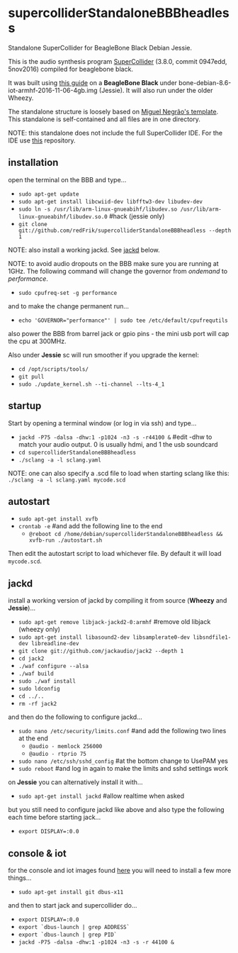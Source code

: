 # supercolliderStandaloneBBBheadless
Standalone SuperCollider for BeagleBone Black Debian Jessie.

This is the audio synthesis program [SuperCollider](http://github.com/supercollider/supercollider) (3.8.0, commit 0947edd, 5nov2016) compiled for beaglebone black.

It was built using [this guide](http://supercollider.github.io/development/building-beagleboneblack) on a **BeagleBone Black** under bone-debian-8.6-iot-armhf-2016-11-06-4gb.img (Jessie). It will also run under the older Wheezy.

The standalone structure is loosely based on [Miguel Negrão's template](https://github.com/miguel-negrao/scStandalone). This standalone is self-contained and all files are in one directory.

NOTE: this standalone does not include the full SuperCollider IDE. For the IDE use [this](https://github.com/redFrik/supercolliderStandaloneBBB) repository.

installation
--

open the terminal on the BBB and type...

* `sudo apt-get update`
* `sudo apt-get install libcwiid-dev libfftw3-dev libudev-dev`
* `sudo ln -s /usr/lib/arm-linux-gnueabihf/libudev.so /usr/lib/arm-linux-gnueabihf/libudev.so.0` #hack (jessie only)
* `git clone git://github.com/redFrik/supercolliderStandaloneBBBheadless --depth 1`

NOTE: also install a working jackd. See [jackd](#jackd) below.

NOTE: to avoid audio dropouts on the BBB make sure you are running at 1GHz. The following command will change the governor from *ondemand* to *performance*.

* `sudo cpufreq-set -g performance`

and to make the change permanent run...

* `echo 'GOVERNOR="performance"' | sudo tee /etc/default/cpufrequtils`

also power the BBB from barrel jack or gpio pins - the mini usb port will cap the cpu at 300MHz.

Also under **Jessie** sc will run smoother if you upgrade the kernel:

* `cd /opt/scripts/tools/`
* `git pull`
* `sudo ./update_kernel.sh --ti-channel --lts-4_1`

startup
--

Start by opening a terminal window (or log in via ssh) and type...

* `jackd -P75 -dalsa -dhw:1 -p1024 -n3 -s -r44100 &` #edit -dhw to match your audio output. 0 is usually hdmi, and 1 the usb soundcard
* `cd supercolliderStandaloneBBBheadless`
* `./sclang -a -l sclang.yaml`

NOTE: one can also specify a .scd file to load when starting sclang like this: `./sclang -a -l sclang.yaml mycode.scd`

autostart
--

* `sudo apt-get install xvfb`
* `crontab -e` #and add the following line to the end
  * `@reboot cd /home/debian/supercolliderStandaloneBBBheadless && xvfb-run ./autostart.sh`

Then edit the autostart script to load whichever file. By default it will load `mycode.scd`.

jackd
--

install a working version of jackd by compiling it from source (**Wheezy** and **Jessie**)...

* `sudo apt-get remove libjack-jackd2-0:armhf` #remove old libjack (wheezy only)
* `sudo apt-get install libasound2-dev libsamplerate0-dev libsndfile1-dev libreadline-dev`
* `git clone git://github.com/jackaudio/jack2 --depth 1`
* `cd jack2`
* `./waf configure --alsa`
* `./waf build`
* `sudo ./waf install`
* `sudo ldconfig`
* `cd ../..`
* `rm -rf jack2`

and then do the following to configure jackd...

* `sudo nano /etc/security/limits.conf` #and add the following two lines at the end
  * `@audio - memlock 256000`
  * `@audio - rtprio 75`
* `sudo nano /etc/ssh/sshd_config` #at the bottom change to UsePAM yes
* `sudo reboot` #and log in again to make the limits and sshd settings work

on **Jessie** you can alternatively install it with...

* `sudo apt-get install jackd` #allow realtime when asked

but you still need to configure jackd like above and also type the following each time before starting jack...

* `export DISPLAY=:0.0`

console & iot
--

for the console and iot images found [here](http://elinux.org/Beagleboard:BeagleBoneBlack_Debian) you will need to install a few more things...

* `sudo apt-get install git dbus-x11`

and then to start jack and supercollider do...

* `export DISPLAY=:0.0`
* ``export `dbus-launch | grep ADDRESS` ``
* ``export `dbus-launch | grep PID` ``
* `jackd -P75 -dalsa -dhw:1 -p1024 -n3 -s -r 44100 &`
